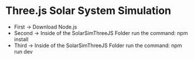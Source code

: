 # Three.js Solar System Simulation
* First -> Download Node.js
* Second -> Inside of the SolarSimThreeJS Folder run the command:
npm install
* Third -> Inside of the SolarSimThreeJS Folder run the command:
npm run dev

